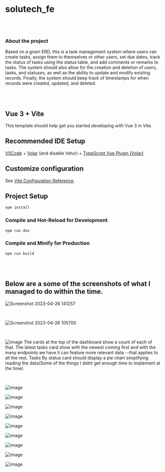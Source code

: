 
# solutech_fe
<br><br>

### About the project
<p>Based on a given ERD, this is a task management system where users can create tasks, assign them to themselves or other users, set due dates, track the status of tasks using the status table, and add comments or remarks to tasks. The system should also allow for the creation and deletion of users, tasks, and statuses, as well as the ability to update and modify existing records. Finally, the system should keep track of timestamps for when records were created, updated, and deleted.</p>

<br><br>


## Vue 3 + Vite

This template should help get you started developing with Vue 3 in Vite.<br>

## Recommended IDE Setup

[VSCode](https://code.visualstudio.com/) + [Volar](https://marketplace.visualstudio.com/items?itemName=Vue.volar) (and disable Vetur) + [TypeScript Vue Plugin (Volar)](https://marketplace.visualstudio.com/items?itemName=Vue.vscode-typescript-vue-plugin).<br>

## Customize configuration

See [Vite Configuration Reference](https://vitejs.dev/config/).<br>

## Project Setup 

```sh
npm install
```

### Compile and Hot-Reload for Development

```sh
npm run dev
```

### Compile and Minify for Production

```sh
npm run build

```
<br><br>

## Below are a some of the screenshots of what I managed to do within the time.

![Screenshot 2023-04-26 141257](https://user-images.githubusercontent.com/56028045/234558759-80760054-8783-4f61-ae58-fa292e59c052.png)

<br>

![Screenshot 2023-04-26 105700](https://user-images.githubusercontent.com/56028045/234561025-c1f14814-2743-443d-bce9-632ee5f56881.png)

<br>

![image](https://user-images.githubusercontent.com/56028045/234561898-e770b2e7-dac1-4478-a67c-371a62fbcf6d.png)
The cards at the top of the dashboard show a count of each of that. The latest tasks card show with the newest coming first and with the many endpoints we have it can feature more relevant data --that applies to all the rest. Tasks By status card should display a pie chart simplifying reading the data(Some of the things I didnt get enough time to implement at the time)

<br>

![image](https://user-images.githubusercontent.com/56028045/234562838-ee0cb1d0-66d5-4ad7-a766-6292f14a52b2.png) <br>

![image](https://user-images.githubusercontent.com/56028045/234581928-cdf1ef5a-3826-4579-bfdc-c16bb6476ed2.png) <br>

![image](https://user-images.githubusercontent.com/56028045/234582144-b1e0ebd7-ff13-4fe6-af44-d0cb4576576e.png) <br>

![image](https://user-images.githubusercontent.com/56028045/234563204-d1d53991-e68e-4b6a-b5ac-e7bd45e52450.png) <br>

![image](https://user-images.githubusercontent.com/56028045/234563466-2657d8de-66c0-4251-a425-34359440e835.png) <br>

![image](https://user-images.githubusercontent.com/56028045/234563647-bf02b696-a8cd-48f2-bf1b-0df042fa4a73.png) <br>

![image](https://user-images.githubusercontent.com/56028045/234563822-f475749b-1f73-460a-8d6a-832864f43fd8.png) <br>

![image](https://user-images.githubusercontent.com/56028045/234564098-355ad351-f148-49fa-9b84-712c0760ee18.png) <br>

![image](https://user-images.githubusercontent.com/56028045/234564358-6fb50f66-ab70-4860-a648-fd3cc4b9c466.png)

